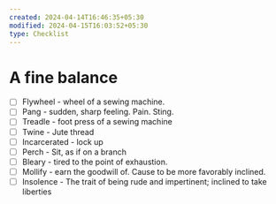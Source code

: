 ```yaml
---
created: 2024-04-14T16:46:35+05:30
modified: 2024-04-15T16:03:52+05:30
type: Checklist
---
```


# A fine balance

- [ ] Flywheel - wheel of a sewing machine.
- [ ] Pang - sudden, sharp feeling. Pain. Sting.
- [ ] Treadle - foot press of a sewing machine
- [ ] Twine - Jute thread
- [ ] Incarcerated - lock up
- [ ] Perch - Sit, as if on a branch
- [ ] Bleary - tired to the point of exhaustion.
- [ ] Mollify - earn the goodwill of. Cause to be more favorably inclined.
- [ ] Insolence - The trait of being rude and impertinent; inclined to take liberties
